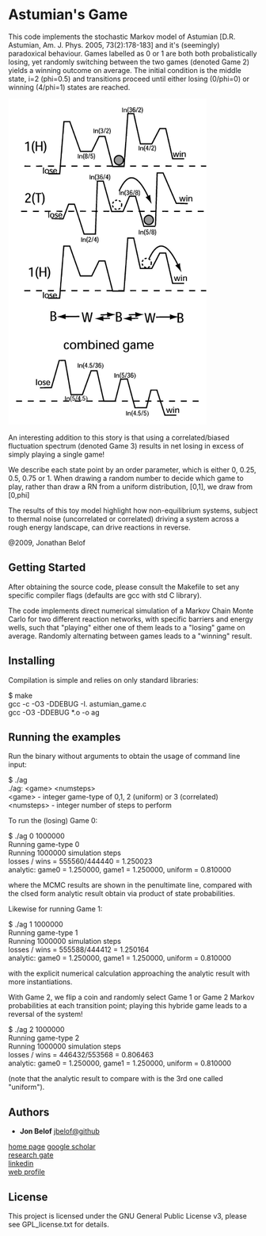 # Astumian's Game

This code implements the stochastic Markov model of Astumian [D.R. Astumian, Am. J. Phys. 2005, 73(2):178-183] and it's (seemingly) paradoxical behaviour.  Games labelled as 0 or 1 are both both probalistically losing, yet randomly switching between the two games (denoted Game 2) yields a winning outcome on average. The initial condition is the middle state, i=2 (phi=0.5) and transitions
proceed until either losing (0/phi=0) or winning (4/phi=1) states are reached.

![Diagrammatic representation of the Markov chains leading to losing games (top two chain) and winning game via stochastic alternation of game strategy (bottom, representing the mean winning outcome)](./surface_fig.png)

An interesting addition to this story is that using a correlated/biased fluctuation spectrum (denoted Game 3) results in net losing in excess of simply playing a single game!

We describe each state point by an order parameter, which is either 0, 0.25, 0.5, 0.75 or 1.  When drawing a random number to decide which game to play, rather than draw a RN from a uniform distribution, [0,1], we draw from [0,phi]

The results of this toy model highlight how non-equilibrium systems, subject to thermal noise (uncorrelated or correlated) driving a system across a rough energy landscape, can drive reactions in reverse. 

@2009, Jonathan Belof

## Getting Started

After obtaining the source code, please consult the Makefile to set any specific compiler flags (defaults are gcc with std C library).

The code implements direct numerical simulation of a Markov Chain Monte Carlo for two different reaction networks, with specific barriers and energy wells, such that "playing" either one of them leads to a "losing" game on average. Randomly alternating between games leads to a "winning" result.


## Installing

Compilation is simple and relies on only standard libraries:

$ make  
gcc -c -O3 -DDEBUG -I. astumian_game.c  
gcc -O3 -DDEBUG *.o -o ag  


## Running the examples

Run the binary without arguments to obtain the usage of command line input:

$ ./ag  
./ag: \<game\> \<numsteps\>   
	\<game\> - integer game-type of 0,1, 2 (uniform) or 3 (correlated)  
	\<numsteps\> - integer number of steps to perform  

To run the (losing) Game 0:

$ ./ag 0 1000000  
Running game-type 0  
Running 1000000 simulation steps  
losses / wins = 555560/444440 = 1.250023  
analytic: game0 = 1.250000, game1 = 1.250000, uniform = 0.810000  

where the MCMC results are shown in the penultimate line, compared with the clsed form analytic result obtain via product of state probabilities.

Likewise for running Game 1:

$ ./ag 1 1000000  
Running game-type 1  
Running 1000000 simulation steps  
losses / wins = 555588/444412 = 1.250164  
analytic: game0 = 1.250000, game1 = 1.250000, uniform = 0.810000

with the explicit numerical calculation approaching the analytic result with more instantiations.

With Game 2, we flip a coin and randomly select Game 1 or Game 2 Markov probabilities at each transition point; playing this hybride game leads to a reversal of the system!

$ ./ag 2 1000000  
Running game-type 2  
Running 1000000 simulation steps  
losses / wins = 446432/553568 = 0.806463  
analytic: game0 = 1.250000, game1 = 1.250000, uniform = 0.810000

(note that the analytic result to compare with is the 3rd one called "uniform").


## Authors

* **Jon Belof** [jbelof@github](https://github.com/jbelof)  

[home page](http://people.llnl.gov/belof1)
[google scholar](https://scholar.google.com/citations?user=gNrlNbwAAAAJ&hl=en)  
[research gate](https://www.researchgate.net/profile/Jon_Belof)  
[linkedin](http://www.linkedin.com/in/jbelof)  
[web profile](http://jbelof.academia.edu)  


## License

This project is licensed under the GNU General Public License v3, please see GPL_license.txt for details.


